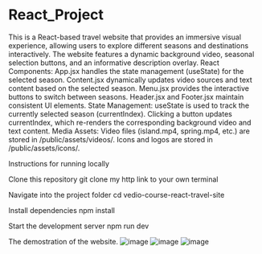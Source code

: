 # React_Project
This is a React-based travel website that provides an immersive visual experience, allowing users to explore different seasons and destinations interactively. The website features a dynamic background video,
seasonal selection buttons, and an informative description overlay.
React Components:
App.jsx handles the state management (useState) for the selected season.
Content.jsx dynamically updates video sources and text content based on the selected season.
Menu.jsx provides the interactive buttons to switch between seasons.
Header.jsx and Footer.jsx maintain consistent UI elements.
State Management:
useState is used to track the currently selected season (currentIndex).
Clicking a button updates currentIndex, which re-renders the corresponding background video and text content.
Media Assets:
Video files (island.mp4, spring.mp4, etc.) are stored in /public/assets/videos/.
Icons and logos are stored in /public/assets/icons/.

Instructions for running locally

Clone this repository
git clone my http link to your own terminal

Navigate into the project folder
cd vedio-course-react-travel-site

Install dependencies
npm install

Start the development server
npm run dev

The demostration of the website.
![image](https://github.com/user-attachments/assets/1875db65-55d2-41f1-a520-cea54f7dd337)
![image](https://github.com/user-attachments/assets/5e90f8b7-343a-41e2-8bab-63a28f129f64)
![image](https://github.com/user-attachments/assets/50e093f3-8e55-4145-9143-d66666d0c596)



